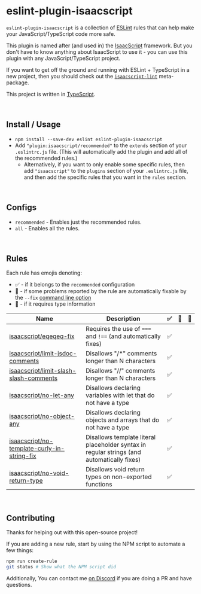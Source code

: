 # eslint-plugin-isaacscript

`eslint-plugin-isaacscript` is a collection of [ESLint](https://eslint.org/) rules that can help make your JavaScript/TypeScript code more safe.

This plugin is named after (and used in) the [IsaacScript](https://isaacscript.github.io/) framework. But you don't have to know anything about IsaacScript to use it - you can use this plugin with any JavaScript/TypeScript project.

If you want to get off the ground and running with ESLint + TypeScript in a new project, then you should check out the [`isaacscript-lint`](https://github.com/IsaacScript/isaacscript-lint) meta-package.

This project is written in [TypeScript](https://www.typescriptlang.org/).

<br>

## Install / Usage

- `npm install --save-dev eslint eslint-plugin-isaacscript`
- Add `"plugin:isaacscript/recommended"` to the `extends` section of your `.eslintrc.js` file. (This will automatically add the plugin and add all of the recommended rules.)
  - Alternatively, if you want to only enable some specific rules, then add `"isaacscript"` to the `plugins` section of your `.eslintrc.js` file, and then add the specific rules that you want in the `rules` section.

<br>

## Configs

- `recommended` - Enables just the recommended rules.
- `all` - Enables all the rules.

<br>

## Rules

Each rule has emojis denoting:

- :white_check_mark: - if it belongs to the `recommended` configuration
- :wrench: - if some problems reported by the rule are automatically fixable by the `--fix` [command line option](https://eslint.org/docs/user-guide/command-line-interface#fixing-problems)
- :thought_balloon: - if it requires type information

<!-- Do not manually modify RULES_TABLE section. Instead, run: npm run generate:rules-table -->
<!-- RULES_TABLE -->

| Name                                                                                      | Description                                                                                | :white_check_mark: | :wrench: | :thought_balloon: |
| ----------------------------------------------------------------------------------------- | ------------------------------------------------------------------------------------------ | ------------------ | -------- | ----------------- |
| [isaacscript/eqeqeq-fix](docs/rules/eqeqeq-fix)                                           | Requires the use of `===` and `!==` (and automatically fixes)                              | :white_check_mark: |          |                   |
| [isaacscript/limit-jsdoc-comments](docs/rules/limit-jsdoc-comments)                       | Disallows "/\*" comments longer than N characters                                          | :white_check_mark: |          |                   |
| [isaacscript/limit-slash-slash-comments](docs/rules/limit-slash-slash-comments)           | Disallows "//" comments longer than N characters                                           | :white_check_mark: |          |                   |
| [isaacscript/no-let-any](docs/rules/no-let-any)                                           | Disallows declaring variables with let that do not have a type                             | :white_check_mark: |          |                   |
| [isaacscript/no-object-any](docs/rules/no-object-any)                                     | Disallows declaring objects and arrays that do not have a type                             | :white_check_mark: |          |                   |
| [isaacscript/no-template-curly-in-string-fix](docs/rules/no-template-curly-in-string-fix) | Disallows template literal placeholder syntax in regular strings (and automatically fixes) | :white_check_mark: |          |                   |
| [isaacscript/no-void-return-type](docs/rules/no-void-return-type)                         | Disallows void return types on non-exported functions                                      | :white_check_mark: |          |                   |

<!-- /RULES_TABLE -->

<br>

## Contributing

Thanks for helping out with this open-source project!

If you are adding a new rule, start by using the NPM script to automate a few things:

```sh
npm run create-rule
git status # Show what the NPM script did
```

Additionally, You can contact me [on Discord](https://discord.gg/KapmKQ2gUD) if you are doing a PR and have questions.

